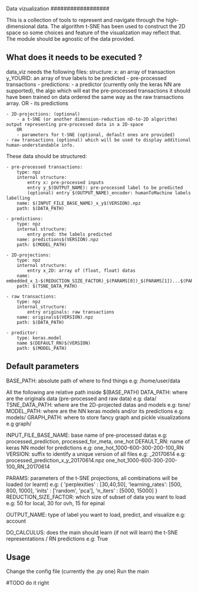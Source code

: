 Data vizualization
##################

This is a collection of tools to represent and navigate through the high-dimensional data. The algorithm t-SNE has been used to construct the 2D space so some choices and feature of the visualization may reflect that. The module should be agnostic of the data provided.

What does it needs to be executed ?
-----------------------------------
data_viz needs the following files:
		structure:
			x: an array of transaction
			y_YOURID: an array of true labels to be predicted
	- pre-processed transactions
	- predictions:
		- a predictor (currently only the keras NN are supported), the algo which will eat the pre-processed transactions
			it should have been trained on data ordered the same way as the raw transactions array.
		OR 
		- its predictions

	- 2D-projections: (optional)
		- a t-SNE (or another dimension-reduction nD-to-2D algorithm) output representing pre-processed data in a 2D-space
		OR
		- parameters for t-SNE (optional, default ones are provided)
	- raw transactions (optional) which will be used to display additional human-understandable info.


These data should be structured:

	- pre-processed transactions:
		type: npz
		internal structure:
			entry x: pre-processed inputs
			entry y_$(OUTPUT_NAME): pre-processed label to be predicted
			(optional) entry $(OUTPUT_NAME)_encoder: humanToMachine labels labelling
		name: $(INPUT_FILE_BASE_NAME)_x_y$(VERSION).npz
		path: $(DATA_PATH)

	- predictions:
		type: npz
		internal structure:
			entry pred: the labels predicted
		name: predictions$(VERSION).npz
		path: $(MODEL_PATH)

	- 2D-projections:
		type: npz
		internal structure:
			entry x_2D: array of (float, float) datas
		name: embedded_x_1-$(REDUCTION_SIZE_FACTOR)_$(PARAMS[0])_$(PARAMS[1])...$(PARAMS[N]).npz
		path: $(TSNE_DATA_PATH)

	- raw transactions:
		type: npz
		internal_structure:
			entry originals: raw transactions
		name: originals$(VERSION).npz
		path: $(DATA_PATH)
			
	- predictor:
		type: keras.model
		name $(DEFAULT_RN)$(VERSION)
		path: $(MODEL_PATH)
		
Default parameters
------------------

BASE_PATH: absolute path of where to find things
	e.g: /home/user/data

All the following are relative path inside $(BASE_PATH)
DATA_PATH: where are the originals data (pre-processed and raw data)
	e.g: data/
TSNE_DATA_PATH: where are the 2D-projected datas and models
	e.g: tsne/
MODEL_PATH: where are the NN keras models and/or its predictions
	e.g: models/
GRAPH_PATH: where to store fancy graph and pickle visualizations
	e.g graph/

INPUT_FILE_BASE_NAME: base name of pre-processed datas
	e.g: processed_prediction, processed_for_meta, one_hot
DEFAULT_RN: name of keras NN model for predictions
	e.g: one_hot_1000-600-300-200-100_RN
VERSION: suffix to identify a unique version of all files
	e.g: _20170614
e.g:
	processed_prediction_x_y_20170614.npz
	one_hot_1000-600-300-200-100_RN_20170614

PARAMS: parameters of the t-SNE projections, all combinations will be loaded (or learnt)
	e.g: {
		'perplexities'  : [30,40,50],
           	'learning_rates': [500, 800, 1000],
           	'inits'         : ['random', 'pca'],
           	'n_iters'       : [5000, 15000]
         	}
REDUCTION_SIZE_FACTOR: which size of subset of data you want to load
	e.g: 50 for local, 30 for ovh, 15 for epinal
	
OUTPUT_NAME: type of label you want to load, predict, and visualize
	e.g: account

DO_CALCULUS: does the main should learn (if not will learn) the t-SNE representations / RN predictions
	e.g: True

Usage
-----
Change the config file (currently the .py one)
Run the main

#TODO do it right
